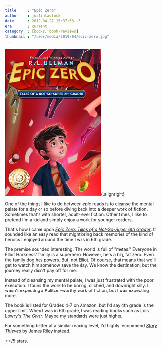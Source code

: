 ```yaml
---
title     : "Epic Zero"
author    : justintadlock
date      : 2019-04-27 15:37:38 -5
era       : current
category  : [books, book-reviews]
thumbnail : "/user/media/2019/04/epic-zero.jpg"
---
```


![Epic Zero book cover](/user/media/2019/04/epic-zero.jpg){.alignright}

One of the things I like to do between _epic_ reads is to cleanse the mental palate for a day or so before diving back into a deeper work of fiction.  Sometimes that's with shorter, adult-level fiction.  Other times, I like to pretend I'm a kid and simply enjoy a work for younger readers.

That's how I came upon _[Epic Zero: Tales of a Not-So-Super 6th Grader](https://www.amazon.com/Epic-Zero-Tales-Not-So-Super-Grader-ebook/dp/B013ZRNNE4/?tag=justtadl-20)_.  It sounded like an easy read that might bring back memories of the kind of heroics I enjoyed around the time I was in 6th grade.

The premise sounded interesting.  The world is full of "metas."  Everyone in Elliot Harkness' family is a superhero.  However, he's a big, fat zero.  Even the family dog has powers.  But, not Elliot.  Of course, that means that we'll get to watch him somehow save the day.  We know the destination, but the journey really didn't pay off for me.

Instead of cleansing my mental palate, I was just frustrated with the poor execution.  I found the work to be boring, clichéd, and downright silly.  I wasn't expecting a Pulitzer-worthy work of fiction, but I was expecting more.

The book is listed for Grades 4-7 on Amazon, but I'd say 4th grade is the upper limit.  When I was in 6th grade, I was reading books such as Lois Lowry's _[The Giver](https://www.amazon.com/Giver-Quartet-Book-ebook/dp/B003MC5N28/?tag=justtadl-20)_.  Maybe my standards were just higher.

For something better at a similar reading level, I'd highly recommend _[Story Thieves](https://www.amazon.com/Story-Thieves-James-Riley-ebook/dp/B00KU4NYRC/?tag=justtadl-20)_ by James Riley instead.

⭐⭐/5 stars.
